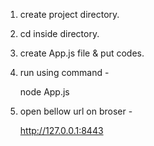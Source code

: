 1. create project directory.
1. cd inside directory.
3. create App.js file & put codes.
4. run using command -

    node App.js

5. open bellow url on broser -

    http://127.0.0.1:8443

